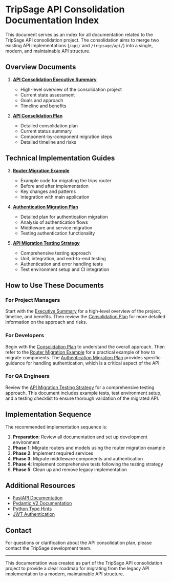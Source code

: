 # TripSage API Consolidation Documentation Index

This document serves as an index for all documentation related to the TripSage API consolidation project. The consolidation aims to merge two existing API implementations (`/api/` and `/tripsage/api/`) into a single, modern, and maintainable API structure.

## Overview Documents

1. [**API Consolidation Executive Summary**](./API_CONSOLIDATION_EXECUTIVE_SUMMARY.md)
   - High-level overview of the consolidation project
   - Current state assessment
   - Goals and approach
   - Timeline and benefits

2. [**API Consolidation Plan**](./API_CONSOLIDATION_PLAN.md)
   - Detailed consolidation plan
   - Current status summary
   - Component-by-component migration steps
   - Detailed timeline and risks

## Technical Implementation Guides

3. [**Router Migration Example**](./ROUTER_MIGRATION_EXAMPLE.md)
   - Example code for migrating the trips router
   - Before and after implementation
   - Key changes and patterns
   - Integration with main application

4. [**Authentication Migration Plan**](./AUTHENTICATION_MIGRATION_PLAN.md)
   - Detailed plan for authentication migration
   - Analysis of authentication flows
   - Middleware and service migration
   - Testing authentication functionality

5. [**API Migration Testing Strategy**](./API_MIGRATION_TESTING_STRATEGY.md)
   - Comprehensive testing approach
   - Unit, integration, and end-to-end testing
   - Authentication and error handling tests
   - Test environment setup and CI integration

## How to Use These Documents

### For Project Managers

Start with the [Executive Summary](./API_CONSOLIDATION_EXECUTIVE_SUMMARY.md) for a high-level overview of the project, timeline, and benefits. Then review the [Consolidation Plan](./API_CONSOLIDATION_PLAN.md) for more detailed information on the approach and risks.

### For Developers

Begin with the [Consolidation Plan](./API_CONSOLIDATION_PLAN.md) to understand the overall approach. Then refer to the [Router Migration Example](./ROUTER_MIGRATION_EXAMPLE.md) for a practical example of how to migrate components. The [Authentication Migration Plan](./AUTHENTICATION_MIGRATION_PLAN.md) provides specific guidance for handling authentication, which is a critical aspect of the API.

### For QA Engineers

Review the [API Migration Testing Strategy](./API_MIGRATION_TESTING_STRATEGY.md) for a comprehensive testing approach. This document includes example tests, test environment setup, and a testing checklist to ensure thorough validation of the migrated API.

## Implementation Sequence

The recommended implementation sequence is:

1. **Preparation**: Review all documentation and set up development environment
2. **Phase 1**: Migrate routers and models using the router migration example
3. **Phase 2**: Implement required services
4. **Phase 3**: Migrate middleware components and authentication
4. **Phase 4**: Implement comprehensive tests following the testing strategy
5. **Phase 5**: Clean up and remove legacy implementation

## Additional Resources

- [FastAPI Documentation](https://fastapi.tiangolo.com/)
- [Pydantic V2 Documentation](https://docs.pydantic.dev/latest/)
- [Python Type Hints](https://docs.python.org/3/library/typing.html)
- [JWT Authentication](https://jwt.io/)

## Contact

For questions or clarification about the API consolidation plan, please contact the TripSage development team.

---

This documentation was created as part of the TripSage API consolidation project to provide a clear roadmap for migrating from the legacy API implementation to a modern, maintainable API structure.
